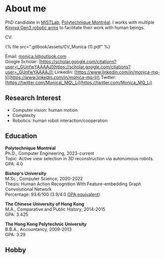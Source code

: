 # About me

PhD candidate in [MISTLab](https://mistlab.ca/), [Polytechnique Montréal](https://www.polymtl.ca/). I works with multiple [Kinova Gen3 robotic arms](https://www.kinovarobotics.com/product/gen3-robots) to facilitate their work with human beings.

CV:

{% file src=".gitbook/assets/CV_Monica (1).pdf" %}

Email: [monica.li@outlook.com](mailto:monica.li@outlook.com)\
Google Scholar: [https://scholar.google.com/citations?user=\_GUnfwYAAAAJ](https://scholar.google.com/citations?user=_GUnfwYAAAAJ)\
LinkedIn: [https://www.linkedin.com/in/monica-mq-li](https://www.linkedin.com/in/monica-mq-li)\
Twitter: [https://twitter.com/Monica\_MQ\_Li](https://twitter.com/Monica_MQ_Li)

## Research Interest

* Computer vision: human motion
* Complexity
* Robotics: human robot interaction/cooperation

## Education

**Polytechnique Montréal**\
Ph.D., Computer Engineering, 2023-current\
Topic: Active view selection in 3D reconstruction via autonomous robots.\
GPA: 4.0

**Bishop's University**\
M.Sc., Computer Science, 2020-2022\
Thesis: Human Action Recognition With Feature-embedding Graph Convolutional Network\
Percentage: 93.6/100 (3.9/4.0 [GPA equivalent](https://en.wikipedia.org/wiki/Academic_grading_in_Canada#Quebec))

**The Chinese University of Hong Kong**\
M.A., Comparative and Public History, 2014-2015\
GPA: 3.425

**The Hong Kong Polytechnic University**\
B.B.A., Accountancy, 2009-2013\
GPA: 3.29

## Hobby
